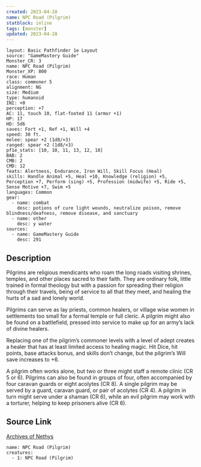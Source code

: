 ```yaml
---
created: 2023-04-28
name: NPC Road (Pilgrim)
statblock: inline
tags: [monster]
updated: 2023-04-28
---
```

```statblock
layout: Basic Pathfinder 1e Layout
source: "GameMastery Guide"
Monster_CR: 3
name: NPC Road (Pilgrim)
Monster_XP: 800
race: Human
class: commoner 5
alignment: NG
size: Medium
type: humanoid
INI: +0
perception: +7
AC: 11, touch 10, flat-footed 11 (armor +1)
HP: 17
HD: 5d6
saves: Fort +1, Ref +1, Will +4
speed: 30 ft.
melee: spear +2 (1d8/×3)
ranged: spear +2 (1d8/×3)
pf1e_stats: [10, 10, 11, 13, 12, 10]
BAB: 2
CMB: 2
CMD: 12
feats: Alertness, Endurance, Iron Will, Skill Focus (Heal)
skills: Handle Animal +5, Heal +10, Knowledge (religion) +5, Perception +7, Perform (sing) +5, Profession (midwife) +5, Ride +5, Sense Motive +7, Swim +5
languages: Common
gear:
  - name: combat
    desc: potions of cure light wounds, neutralize poison, remove blindness/deafness, remove disease, and sanctuary
  - name: other
    desc: y water
sources:
  - name: GameMastery Guide
    desc: 291
```
## Description
Pilgrims are religious mendicants who roam the long roads visiting shrines, temples, and other places sacred to their faith. They are ordinary folk, little trained in formal theology but with a passion for spreading their religion through their travels, being of service to all that they meet, and healing the hurts of a sad and lonely world.

Pilgrims can serve as lay priests, common healers, or village wise women in settlements too small for a formal temple or full cleric. A pilgrim might also be found on a battlefield, pressed into service to make up for an army’s lack of divine healers.

Replacing one of the pilgrim’s commoner levels with a level of adept creates a healer that has at least limited access to healing magic. Hit Dice, hit points, base attacks bonus, and skills don’t change, but the pilgrim’s Will save increases to +6.

A pilgrim often works alone, but two or three might staff a remote clinic (CR 5 or 6). Pilgrims can also be found in groups of four, often accompanied by four caravan guards or eight acolytes (CR 8). A single pilgrim may be served by a guard, caravan guard, or pair of acolytes (CR 4). A pilgrim in turn might serve under a shaman (CR 6), while an evil pilgrim may work with a torturer, helping to keep prisoners alive (CR 6).
## Source Link
[Archives of Nethys](https://aonprd.com/NPCDisplay.aspx?ItemName=Road%20(Pilgrim))
```encounter-table
name: NPC Road (Pilgrim)
creatures:
  - 1: NPC Road (Pilgrim)
```
